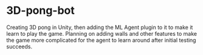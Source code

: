 ﻿# 3D-pong-bot
Creating 3D pong in Unity, then adding the ML Agent plugin to it to make it learn to play the game. Planning on adding walls and other features to make the game more complicated for the agent to learn around after initial testing succeeds.